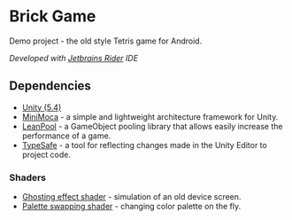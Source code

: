# Brick Game

Demo project - the old style Tetris game for Android.

*Developed with [Jetbrains Rider](https://www.jetbrains.com/rider/) IDE*

## Dependencies

* [Unity (5.4)](https://unity3d.com/ru/unity/whats-new/unity-5.4.4)
* [MiniMoca](https://github.com/MerlinDS/MiniMoca) - a simple and lightweight architecture framework for Unity.
* [LeanPool](https://www.assetstore.unity3d.com/en/#!/content/35666) - a GameObject pooling library that allows easily increase the performance of a game.
* [TypeSafe](https://www.stompyrobot.uk/tools/typesafe/) - a tool for reflecting changes made in the Unity Editor to project code.

### Shaders

* [Ghosting effect shader](https://github.com/MerlinDS/BrickGame/blob/development/Assets/BrickGame/Shaders/GhostingEffectShader.shader) - simulation of an old device screen.
* [Palette swapping shader](https://github.com/MerlinDS/BrickGame/blob/development/Assets/BrickGame/Shaders/PaletteSwapping.shader) - changing color palette on the fly.



